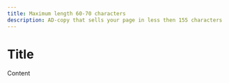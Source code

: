 ```yaml
---
title: Maximum length 60-70 characters
description: AD-copy that sells your page in less then 155 characters
---
```


# Title

Content